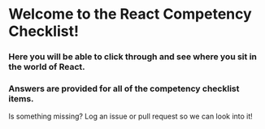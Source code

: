 # Welcome to the React Competency Checklist! 
### Here you will be able to click through and see where you sit in the world of React.
### Answers are provided for all of the competency checklist items.

Is something missing? Log an issue or pull request so we can look into it!